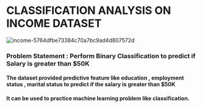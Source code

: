 # CLASSIFICATION ANALYSIS ON INCOME DATASET

![income-5764dfbe73384c70a7bc9ad4d807572d](https://user-images.githubusercontent.com/85668824/132816044-35f3f4d4-2863-433b-9f28-6df4c1551119.jpg)


### Problem Statement : Perform Binary Classification to predict if Salary is greater than $50K

#### The dataset provided predictive feature like education , employment status , marital status to predict if the salary is greater than $50K

#### It can be used to practice machine learning problem like classification.
